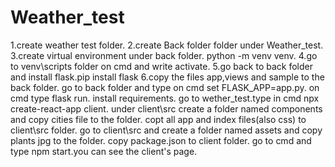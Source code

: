 # Weather_test
1.create weather test folder.
2.create Back folder  folder under Weather_test.
3.create virtual environment under back folder. python -m venv venv.
4.go to venv\scripts folder on cmd  and write activate.
5.go back to back folder and install flask.pip install flask
6.copy the files app,views and sample to the back folder.
go to back folder and type on cmd  set FLASK_APP=app.py.
on cmd type  flask run.
install requirements.
go to wether_test.type in cmd npx create-react-app client.
under client\src create a folder named components and copy cities file to the folder.
copt all app and index files(also css) to client\src folder.
go to client\src and create a folder named assets and copy plants jpg to the folder.
copy package.json to client folder.
go to cmd and type npm start.you can see the client's page.

